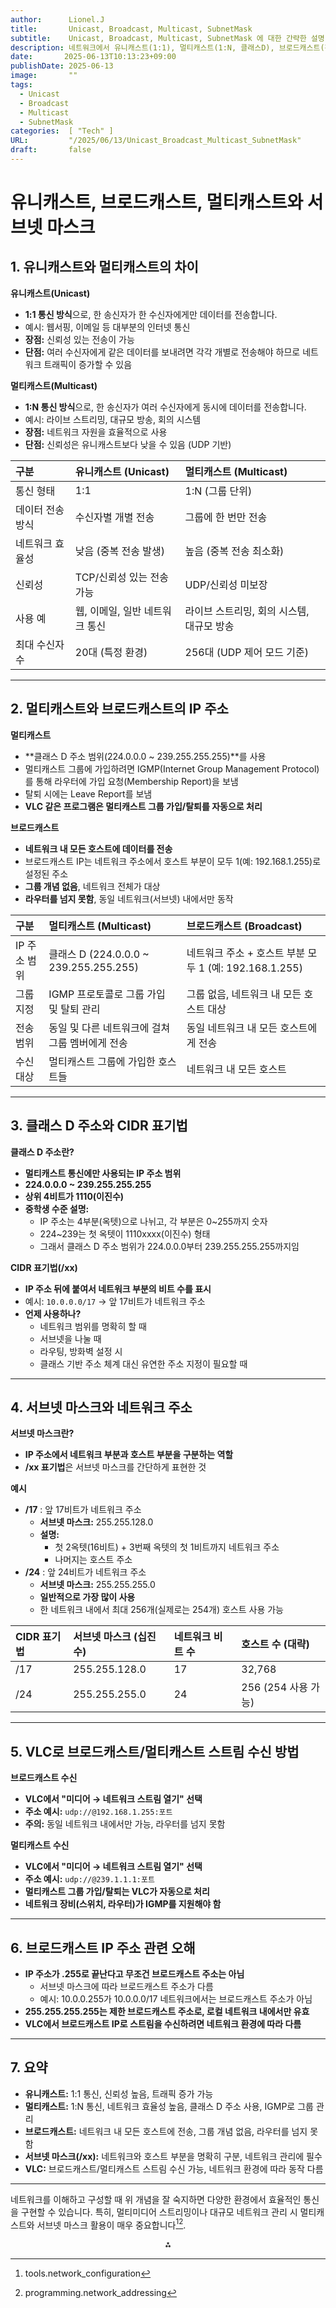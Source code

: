 ```yaml
---
author:      Lionel.J
title:       Unicast, Broadcast, Multicast, SubnetMask
subtitle:    Unicast, Broadcast, Multicast, SubnetMask 에 대한 간략한 설명
description: 네트워크에서 유니캐스트(1:1), 멀티캐스트(1:N, 클래스D), 브로드캐스트(전체)와 서브넷 마스크(/xx) 개념을 이해하면 효율적 통신과 관리를 할 수 있다.
date:       2025-06-13T10:13:23+09:00
publishDate: 2025-06-13
image:       ""
tags:        
  - Unicast
  - Broadcast
  - Multicast
  - SubnetMask
categories:  [ "Tech" ]
URL:         "/2025/06/13/Unicast_Broadcast_Multicast_SubnetMask"
draft:       false
---
```


#  유니캐스트, 브로드캐스트, 멀티캐스트와 서브넷 마스크

## 1. 유니캐스트와 멀티캐스트의 차이

**유니캐스트(Unicast)**

- **1:1 통신 방식**으로, 한 송신자가 한 수신자에게만 데이터를 전송합니다.
- 예시: 웹서핑, 이메일 등 대부분의 인터넷 통신
- **장점:** 신뢰성 있는 전송이 가능
- **단점:** 여러 수신자에게 같은 데이터를 보내려면 각각 개별로 전송해야 하므로 네트워크 트래픽이 증가할 수 있음

**멀티캐스트(Multicast)**

- **1:N 통신 방식**으로, 한 송신자가 여러 수신자에게 동시에 데이터를 전송합니다.
- 예시: 라이브 스트리밍, 대규모 방송, 회의 시스템
- **장점:** 네트워크 자원을 효율적으로 사용
- **단점:** 신뢰성은 유니캐스트보다 낮을 수 있음 (UDP 기반)

| 구분 | 유니캐스트 (Unicast) | 멀티캐스트 (Multicast) |
| :-- | :-- | :-- |
| 통신 형태 | 1:1 | 1:N (그룹 단위) |
| 데이터 전송 방식 | 수신자별 개별 전송 | 그룹에 한 번만 전송 |
| 네트워크 효율성 | 낮음 (중복 전송 발생) | 높음 (중복 전송 최소화) |
| 신뢰성 | TCP/신뢰성 있는 전송 가능 | UDP/신뢰성 미보장 |
| 사용 예 | 웹, 이메일, 일반 네트워크 통신 | 라이브 스트리밍, 회의 시스템, 대규모 방송 |
| 최대 수신자 수 | 20대 (특정 환경) | 256대 (UDP 제어 모드 기준) |


---

## 2. 멀티캐스트와 브로드캐스트의 IP 주소

**멀티캐스트**

- **클래스 D 주소 범위(224.0.0.0 ~ 239.255.255.255)**를 사용
- 멀티캐스트 그룹에 가입하려면 IGMP(Internet Group Management Protocol)를 통해 라우터에 가입 요청(Membership Report)을 보냄
- 탈퇴 시에는 Leave Report를 보냄
- **VLC 같은 프로그램은 멀티캐스트 그룹 가입/탈퇴를 자동으로 처리**

**브로드캐스트**

- **네트워크 내 모든 호스트에 데이터를 전송**
- 브로드캐스트 IP는 네트워크 주소에서 호스트 부분이 모두 1(예: 192.168.1.255)로 설정된 주소
- **그룹 개념 없음**, 네트워크 전체가 대상
- **라우터를 넘지 못함**, 동일 네트워크(서브넷) 내에서만 동작

| 구분 | 멀티캐스트 (Multicast) | 브로드캐스트 (Broadcast) |
| :-- | :-- | :-- |
| IP 주소 범위 | 클래스 D (224.0.0.0 ~ 239.255.255.255) | 네트워크 주소 + 호스트 부분 모두 1 (예: 192.168.1.255) |
| 그룹 지정 | IGMP 프로토콜로 그룹 가입 및 탈퇴 관리 | 그룹 없음, 네트워크 내 모든 호스트 대상 |
| 전송 범위 | 동일 및 다른 네트워크에 걸쳐 그룹 멤버에게 전송 | 동일 네트워크 내 모든 호스트에게 전송 |
| 수신 대상 | 멀티캐스트 그룹에 가입한 호스트들 | 네트워크 내 모든 호스트 |


---

## 3. 클래스 D 주소와 CIDR 표기법

**클래스 D 주소란?**

- **멀티캐스트 통신에만 사용되는 IP 주소 범위**
- **224.0.0.0 ~ 239.255.255.255**
- **상위 4비트가 1110(이진수)**
- **중학생 수준 설명:**
    - IP 주소는 4부분(옥텟)으로 나뉘고, 각 부분은 0~255까지 숫자
    - 224~239는 첫 옥텟이 1110xxxx(이진수) 형태
    - 그래서 클래스 D 주소 범위가 224.0.0.0부터 239.255.255.255까지임

**CIDR 표기법(/xx)**

- **IP 주소 뒤에 붙여서 네트워크 부분의 비트 수를 표시**
- 예시: `10.0.0.0/17` → 앞 17비트가 네트워크 주소
- **언제 사용하나?**
    - 네트워크 범위를 명확히 할 때
    - 서브넷을 나눌 때
    - 라우팅, 방화벽 설정 시
    - 클래스 기반 주소 체계 대신 유연한 주소 지정이 필요할 때

---

## 4. 서브넷 마스크와 네트워크 주소

**서브넷 마스크란?**

- **IP 주소에서 네트워크 부분과 호스트 부분을 구분하는 역할**
- **/xx 표기법**은 서브넷 마스크를 간단하게 표현한 것

**예시**

- **/17** : 앞 17비트가 네트워크 주소
    - **서브넷 마스크:** 255.255.128.0
    - **설명:**
        - 첫 2옥텟(16비트) + 3번째 옥텟의 첫 1비트까지 네트워크 주소
        - 나머지는 호스트 주소
- **/24** : 앞 24비트가 네트워크 주소
    - **서브넷 마스크:** 255.255.255.0
    - **일반적으로 가장 많이 사용**
    - 한 네트워크 내에서 최대 256개(실제로는 254개) 호스트 사용 가능

| CIDR 표기법 | 서브넷 마스크 (십진수) | 네트워크 비트 수 | 호스트 수 (대략) |
| :-- | :-- | :-- | :-- |
| /17 | 255.255.128.0 | 17 | 32,768 |
| /24 | 255.255.255.0 | 24 | 256 (254 사용 가능) |


---

## 5. VLC로 브로드캐스트/멀티캐스트 스트림 수신 방법

**브로드캐스트 수신**

- **VLC에서 "미디어 → 네트워크 스트림 열기" 선택**
- **주소 예시:** `udp://@192.168.1.255:포트`
- **주의:** 동일 네트워크 내에서만 가능, 라우터를 넘지 못함

**멀티캐스트 수신**

- **VLC에서 "미디어 → 네트워크 스트림 열기" 선택**
- **주소 예시:** `udp://@239.1.1.1:포트`
- **멀티캐스트 그룹 가입/탈퇴는 VLC가 자동으로 처리**
- **네트워크 장비(스위치, 라우터)가 IGMP를 지원해야 함**

---

## 6. 브로드캐스트 IP 주소 관련 오해

- **IP 주소가 .255로 끝난다고 무조건 브로드캐스트 주소는 아님**
    - 서브넷 마스크에 따라 브로드캐스트 주소가 다름
    - 예시: 10.0.0.255가 10.0.0.0/17 네트워크에서는 브로드캐스트 주소가 아님
- **255.255.255.255는 제한 브로드캐스트 주소로, 로컬 네트워크 내에서만 유효**
- **VLC에서 브로드캐스트 IP로 스트림을 수신하려면 네트워크 환경에 따라 다름**

---

## 7. 요약

- **유니캐스트:** 1:1 통신, 신뢰성 높음, 트래픽 증가 가능
- **멀티캐스트:** 1:N 통신, 네트워크 효율성 높음, 클래스 D 주소 사용, IGMP로 그룹 관리
- **브로드캐스트:** 네트워크 내 모든 호스트에 전송, 그룹 개념 없음, 라우터를 넘지 못함
- **서브넷 마스크(/xx):** 네트워크와 호스트 부분을 명확히 구분, 네트워크 관리에 필수
- **VLC:** 브로드캐스트/멀티캐스트 스트림 수신 가능, 네트워크 환경에 따라 동작 다름

---

네트워크를 이해하고 구성할 때 위 개념을 잘 숙지하면 다양한 환경에서 효율적인 통신을 구현할 수 있습니다.
특히, 멀티미디어 스트리밍이나 대규모 네트워크 관리 시 멀티캐스트와 서브넷 마스크 활용이 매우 중요합니다[^1][^2].

<div style="text-align: center">⁂</div>

[^1]: tools.network_configuration

[^2]: programming.network_addressing

